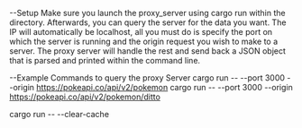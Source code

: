 --Setup
Make sure you launch the proxy_server using cargo run within the directory. Afterwards, you can query the server for the data you want. The IP will automatically be localhost, all you must do is specify the port on which the server is running and the origin request you wish to make to a server. The proxy server will handle the rest and send back a JSON object that is parsed and printed within the command line.

--Example Commands to query the proxy Server
cargo run -- --port 3000 --origin https://pokeapi.co/api/v2/pokemon
cargo run -- --port 3000 --origin https://pokeapi.co/api/v2/pokemon/ditto

cargo run -- --clear-cache

